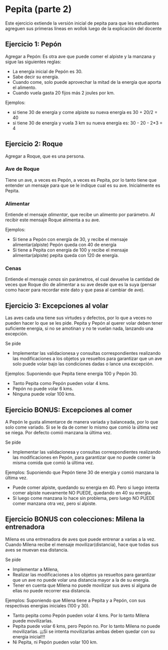 # Pepita (parte 2)

Este ejercicio extiende la versión inicial de pepita para que les estudiantes agreguen
sus primeras líneas en wollok luego de la explicación del docente

## Ejercicio 1: Pepón

Agregar a Pepón: Es otra ave que puede comer el alpiste y la manzana y sigue las siguientes reglas:

- La energía inicial de Pepón es 30.
- Sabe decir su energía. 
- Cuando come, solo puede aprovechar la mitad de la energía que aporta el alimento.
- Cuando vuela gasta 20 fijos más 2 joules por km. 

Ejemplos:
- si tiene 30 de energía y come alpiste su nueva energía es 30 + 20/2 = 40 
- si tiene 30 de energía y vuela 3 km su nueva energía es: 30 - 20 - 2*3 = 4


## Ejercicio 2: Roque
Agregar a Roque, que es una persona.

### Ave de Roque
Tiene un ave, a veces es Pepón, a veces es Pepita, por lo tanto tiene que entender un mensaje para que se le indique cual es su ave. Inicialmente es Pepita.

### Alimentar

 Entiende el mensaje *alimentar*, que recibe un alimento por parámetro. Al recibir este mensaje Roque alimenta a su ave. 

Ejemplos:
- Si tiene a Pepón con energía de 30, y recibe el mensaje alimentar(alpiste) Pepón queda con 40 de energía
- Si tiene a Pepita con energía de 100 y recibe el mensaje alimentar(alpiste) pepita queda con 120 de energía.

### Cenas

Entiende el mensaje *cenas* sin parámetros, el cual devuelve la cantidad de veces que Roque dio de alimentar a su ave desde que es la suya (pensar como hacer para recordar este dato y que pasa al cambiar de ave).


## Ejercicio 3: Excepciones al volar
Las aves cada una tiene sus virtudes y defectos, por lo que a veces no pueden hacer lo que se les pide.
 Pepita y Pepón al querer volar deben tener suficiente energia, si no se amotinan y no te vuelan nada, lanzando una excepción.
  
Se pide 
* Implementar las validacionesa y consultas correspondientes realizando las modificaciones a los objetos ya resueltos para garantizar que un ave solo puede volar bajo las condiciones dadas o lance una excepción. 

Ejemplos: 
 Suponiendo que Pepita tiene energia 100 y Pepón 30.
 
 * Tanto Pepita como Pepón pueden volar 4 kms.
 * Pepón no puede volar 6 kms.
 * Ninguna puede volar 100 kms.

## Ejercicio BONUS: Excepciones al comer
 A Pepón le gusta alimentarce de manera variada y balanceada, por lo que solo come variado. Si se le da de comer lo mismo que comió la última vez se niega. Por defecto comió manzana la última vez.

Se pide 
* Implementar las validacionesa y consultas correspondientes realizando las modificaciones en Pepón, para garantizar que no puede comer la misma comida que comió la última vez.

Ejemplos: 
 Suponiendo que Pepón tiene 30 de energia y comió manzana la última vez.
 
 * Puede comer alpiste, quedando su energia en 40. Pero si luego intenta comer alpiste nuevamente NO PUEDE, quedando en 40 su energia.
 * Si luego come manzana lo hace sin problema, pero luego NO PUEDE comer manzana otra vez, pero sí alpiste.
 
## Ejercicio BONUS con colecciones: Milena la entrenadora

Milena es una entrenadora de aves que puede entrenar a varias a la vez. Cuando Milena recibe el mensaje movilizar(distancia), hace que todas sus aves se muevan esa distancia.

Se pide 
* Implementar a Milena, 
* Realizar las modificaciones a los objetos ya resueltos para garantizar que un ave no puede volar una distancia mayor a la de su energia. 
* Tener en cuenta que Milena no puede movilizar sus aves si alguna de ellas no puede recorrer esa distancia.

Ejemplos: 
 Suponiendo que Milena tiene a Pepita y a Pepón, con sus respectivas energias iniciales (100 y 30).
 
 * Tanto pepita como Pepón pueden volar 4 kms. Por lo tanto Milena puede movilizarlas.
 * Pepita puede volar 6 kms, pero Pepón no. Por lo tanto Milena no puede movilizarlas. ¡¡¡Si se intenta movilizarlas ambas deben quedar con su energia inicial!!!
 * Ni Pepita, ni Pepón pueden volar 100 km.
 
 
 
 
 












